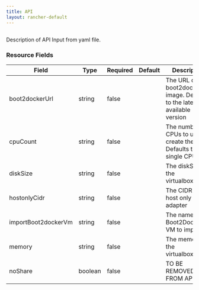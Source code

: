 ```yaml
---
title: API
layout: rancher-default
---
```


## <no value>

Description of API Input from yaml file. 
​​
### Resource Fields

Field | Type | Required | Default | Description
---|---|---|---|---
boot2dockerUrl | string | false | <no value> | The URL of the boot2docker image. Defaults to the latest available version
cpuCount | string | false | <no value> | The number of CPUs to use to create the VM. Defaults to single CPU
diskSize | string | false | <no value> | The diskSize for the virtualboxConfig
hostonlyCidr | string | false | <no value> | The CIDR of the host only adapter
importBoot2dockerVm | string | false | <no value> | The name of a Boot2Docker VM to import
memory | string | false | <no value> | The memory for the virtualboxConfig
noShare | boolean | false | <no value> | TO BE REMOVED FROM API

